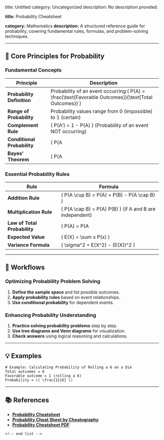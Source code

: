 title: Untitled
category: Uncategorized
description: No description provided.

**title:** Probability Cheatsheet

**category:** Mathematics
**description:** A structured reference guide for probability, covering fundamental rules, formulas, and problem-solving techniques.

---

## 🎲 **Core Principles for Probability**

### **Fundamental Concepts**

| Principle                         | Description                                                                                            |
| --------------------------------- | ------------------------------------------------------------------------------------------------------ |
| **Probability Definition**  | Probability of an event occurring:\( P(A) = \frac{\text{Favorable Outcomes}}{\text{Total Outcomes}} \) |
| **Range of Probability**    | Probability values range from 0 (impossible) to 1 (certain)                                            |
| **Complement Rule**         | \( P(A') = 1 - P(A) \) (Probability of an event NOT occurring)                                         |
| **Conditional Probability** | \( P(A                                                                                                 |
| **Bayes' Theorem**          | \( P(A                                                                                                 |

### **Essential Probability Rules**

| Rule                               | Formula                                                    |
| ---------------------------------- | ---------------------------------------------------------- |
| **Addition Rule**            | \( P(A \cup B) = P(A) + P(B) - P(A \cap B) \)              |
| **Multiplication Rule**      | \( P(A \cap B) = P(A) P(B) \) (if A and B are independent) |
| **Law of Total Probability** | \( P(A) = P(A                                              |
| **Expected Value**           | \( E(X) = \sum x P(x) \)                                   |
| **Variance Formula**         | \( \sigma^2 = E(X^2) - (E(X))^2 \)                         |

---

## 🔄 **Workflows**

### **Optimizing Probability Problem Solving**

1. **Define the sample space** and list possible outcomes.
2. **Apply probability rules** based on event relationships.
3. **Use conditional probability** for dependent events.

### **Enhancing Probability Understanding**

1. **Practice solving probability problems** step by step.
2. **Use tree diagrams and Venn diagrams** for visualization.
3. **Check answers** using logical reasoning and calculations.

---

## 💡 **Examples**

```plaintext
# Example: Calculating Probability of Rolling a 6 on a Die
Total outcomes = 6  
Favorable outcome = 1 (rolling a 6)  
Probability = \( \frac{1}{6} \)  
```

---

## 📚 **References**

- **[Probability Cheatsheet](https://www.templateroller.com/template/2638135/probability-cheatsheet.html)**
- **[Probability Cheat Sheet by Cheatography](https://cheatography.com/cheat/cheat-sheets/probability/)**
- **[Probability Cheatsheet PDF](https://www.sas.upenn.edu/~astocker/lab/teaching-files/PSYC739-2016/probability_cheatsheet.pdf)**

```
<!-- end list -->
```